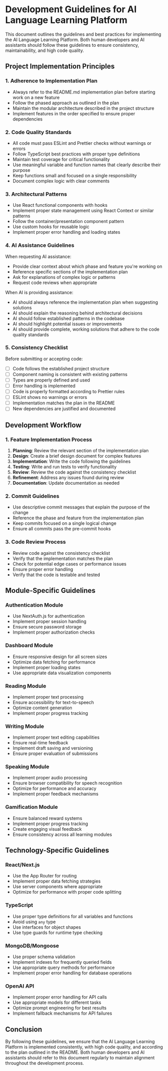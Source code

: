 # Development Guidelines for AI Language Learning Platform

This document outlines the guidelines and best practices for implementing the AI Language Learning Platform. Both human developers and AI assistants should follow these guidelines to ensure consistency, maintainability, and high code quality.

## Project Implementation Principles

### 1. Adherence to Implementation Plan

- Always refer to the README.md implementation plan before starting work on a new feature
- Follow the phased approach as outlined in the plan
- Maintain the modular architecture described in the project structure
- Implement features in the order specified to ensure proper dependencies

### 2. Code Quality Standards

- All code must pass ESLint and Prettier checks without warnings or errors
- Follow TypeScript best practices with proper type definitions
- Maintain test coverage for critical functionality
- Use meaningful variable and function names that clearly describe their purpose
- Keep functions small and focused on a single responsibility
- Document complex logic with clear comments

### 3. Architectural Patterns

- Use React functional components with hooks
- Implement proper state management using React Context or similar patterns
- Follow the container/presentation component pattern
- Use custom hooks for reusable logic
- Implement proper error handling and loading states

### 4. AI Assistance Guidelines

When requesting AI assistance:

- Provide clear context about which phase and feature you're working on
- Reference specific sections of the implementation plan
- Ask for explanations of complex logic or patterns
- Request code reviews when appropriate

When AI is providing assistance:

- AI should always reference the implementation plan when suggesting solutions
- AI should explain the reasoning behind architectural decisions
- AI should follow established patterns in the codebase
- AI should highlight potential issues or improvements
- AI should provide complete, working solutions that adhere to the code quality standards

### 5. Consistency Checklist

Before submitting or accepting code:

- [ ] Code follows the established project structure
- [ ] Component naming is consistent with existing patterns
- [ ] Types are properly defined and used
- [ ] Error handling is implemented
- [ ] Code is properly formatted according to Prettier rules
- [ ] ESLint shows no warnings or errors
- [ ] Implementation matches the plan in the README
- [ ] New dependencies are justified and documented

## Development Workflow

### 1. Feature Implementation Process

1. **Planning**: Review the relevant section of the implementation plan
2. **Design**: Create a brief design document for complex features
3. **Implementation**: Write the code following the guidelines
4. **Testing**: Write and run tests to verify functionality
5. **Review**: Review the code against the consistency checklist
6. **Refinement**: Address any issues found during review
7. **Documentation**: Update documentation as needed

### 2. Commit Guidelines

- Use descriptive commit messages that explain the purpose of the change
- Reference the phase and feature from the implementation plan
- Keep commits focused on a single logical change
- Ensure all commits pass the pre-commit hooks

### 3. Code Review Process

- Review code against the consistency checklist
- Verify that the implementation matches the plan
- Check for potential edge cases or performance issues
- Ensure proper error handling
- Verify that the code is testable and tested

## Module-Specific Guidelines

### Authentication Module

- Use NextAuth.js for authentication
- Implement proper session handling
- Ensure secure password storage
- Implement proper authorization checks

### Dashboard Module

- Ensure responsive design for all screen sizes
- Optimize data fetching for performance
- Implement proper loading states
- Use appropriate data visualization components

### Reading Module

- Implement proper text processing
- Ensure accessibility for text-to-speech
- Optimize content generation
- Implement proper progress tracking

### Writing Module

- Implement proper text editing capabilities
- Ensure real-time feedback
- Implement draft saving and versioning
- Ensure proper evaluation of submissions

### Speaking Module

- Implement proper audio processing
- Ensure browser compatibility for speech recognition
- Optimize for performance and accuracy
- Implement proper feedback mechanisms

### Gamification Module

- Ensure balanced reward systems
- Implement proper progress tracking
- Create engaging visual feedback
- Ensure consistency across all learning modules

## Technology-Specific Guidelines

### React/Next.js

- Use the App Router for routing
- Implement proper data fetching strategies
- Use server components where appropriate
- Optimize for performance with proper code splitting

### TypeScript

- Use proper type definitions for all variables and functions
- Avoid using `any` type
- Use interfaces for object shapes
- Use type guards for runtime type checking

### MongoDB/Mongoose

- Use proper schema validation
- Implement indexes for frequently queried fields
- Use appropriate query methods for performance
- Implement proper error handling for database operations

### OpenAI API

- Implement proper error handling for API calls
- Use appropriate models for different tasks
- Optimize prompt engineering for best results
- Implement fallback mechanisms for API failures

## Conclusion

By following these guidelines, we ensure that the AI Language Learning Platform is implemented consistently, with high code quality, and according to the plan outlined in the README. Both human developers and AI assistants should refer to this document regularly to maintain alignment throughout the development process.
